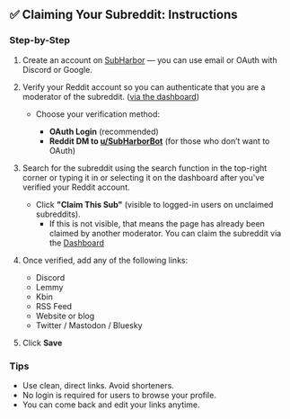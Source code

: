 ## ✅ Claiming Your Subreddit: Instructions

### Step-by-Step

1. Create an account on [SubHarbor](https://subharbor.com/login) — you can use email or OAuth with Discord or Google.

2. Verify your Reddit account so you can authenticate that you are a moderator of the subreddit. ([via the dashboard](https://subharbor.com/dashboard))

   - Choose your verification method:

     - **OAuth Login** (recommended)
     - **Reddit DM to [u/SubHarborBot](https://www.reddit.com/message/compose/?to=SubHarborBot&subject=Verification&message=Please%20verify%20my%20SubHarbor%20account.)** (for those who don’t want to OAuth)

3. Search for the subreddit using the search function in the top-right corner or typing it in or selecting it on the dashboard after you've verified your Reddit account.

   - Click **"Claim This Sub"** (visible to logged-in users on unclaimed subreddits).
     - If this is not visible, that means the page has already been claimed by another moderator. You can claim the subreddit via the [Dashboard](https://subharbor.com/dashboard)

4. Once verified, add any of the following links:

   - Discord
   - Lemmy
   - Kbin
   - RSS Feed
   - Website or blog
   - Twitter / Mastodon / Bluesky

5. Click **Save**

### Tips

- Use clean, direct links. Avoid shorteners.
- No login is required for users to browse your profile.
- You can come back and edit your links anytime.
